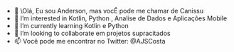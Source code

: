 - 👋  \Olá, Eu sou Anderson, mas vocÊ pode me chamar de Canissu
- 👀 I’m interested in Kotlin, Python , Analise de  Dados e Aplicações Mobile
- 🌱 I’m currently learning  Kotlin e Python
- 💞️ I’m looking to collaborate  em projetos supracitados
- 📫 Você pode me encontrar no Twitter: @AJSCosta

<!---
Canissu/Canissu is a ✨ special ✨ repository because its `README.md` (this file) appears on your GitHub profile.
You can click the Preview link to take a look at your changes.
--->
